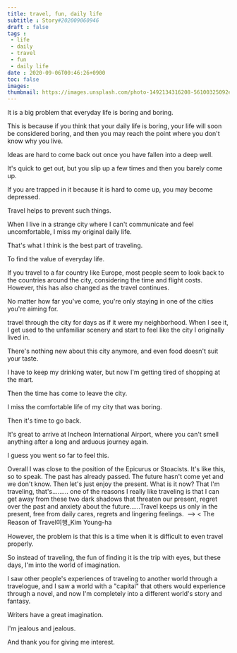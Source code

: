 ```yaml
---
title: travel, fun, daily life
subtitle : Story#202009060946
draft : false
tags :
 - life
 - daily
 - travel
 - fun
 - daily life
date : 2020-09-06T00:46:26+0900
toc: false
images: 
thumbnail: https://images.unsplash.com/photo-1492134316208-56100325092e?ixlib=rb-1.2.1&q=80&fm=jpg&crop=entropy&cs=tinysrgb&w=1080&fit=max&ixid=eyJhcHBfaWQiOjE1NTU0OX0
---
```


It is a big problem that everyday life is boring and boring.  

This is because if you think that your daily life is boring, your life will soon be considered boring, and then you may reach the point where you don't know why you live.  

Ideas are hard to come back out once you have fallen into a deep well.  

It's quick to get out, but you slip up a few times and then you barely come up.  

If you are trapped in it because it is hard to come up, you may become depressed.  

Travel helps to prevent such things.  

When I live in a strange city where I can't communicate and feel uncomfortable, I miss my original daily life.  

That's what I think is the best part of traveling.  

To find the value of everyday life.  

If you travel to a far country like Europe, most people seem to look back to the countries around the city, considering the time and flight costs. However, this has also changed as the travel continues.  

No matter how far you've come, you're only staying in one of the cities you're aiming for.  

travel through the city for days as if it were my neighborhood. When I see it, I get used to the unfamiliar scenery and start to feel like the city I originally lived in.  

There's nothing new about this city anymore, and even food doesn't suit your taste.  

I have to keep my drinking water, but now I'm getting tired of shopping at the mart.  

Then the time has come to leave the city.  

I miss the comfortable life of my city that was boring.  

Then it's time to go back.  

It's great to arrive at Incheon International Airport, where you can't smell anything after a long and arduous journey again.  

I guess you went so far to feel this.  

Overall I was close to the position of the Epicurus or Stoacists. It's like this, so to speak. The past has already passed. The future hasn't come yet and we don't know. Then let's just enjoy the present. What is it now? That I'm traveling, that's......... one of the reasons I really like traveling is that I can get away from these two dark shadows that threaten our present, regret over the past and anxiety about the future......Travel keeps us only in the present, free from daily cares, regrets and lingering feelings.  -->  < The Reason of Travel여행_Kim Young-ha  

However, the problem is that this is a time when it is difficult to even travel properly.  

So instead of traveling, the fun of finding it is the trip with eyes, but these days, I'm into the world of imagination.  

I saw other people's experiences of traveling to another world through a travelogue, and I saw a world with a "capital" that others would experience through a novel, and now I'm completely into a different world's story and fantasy.  

Writers have a great imagination.  

I'm jealous and jealous.  

And thank you for giving me interest.  
